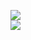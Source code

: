 [![](https://img.shields.io/badge/Made%20With-Github%20Spray-lightgrey.svg?style=for-the-badge&logo=github)](https://github.com/Annihil/github-spray#2385)  
[![](https://i.imgur.com/2DrTn0Z.gif)](https://github.com/Annihil/github-spray)